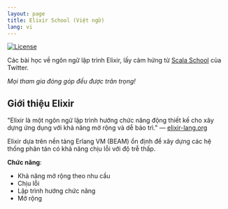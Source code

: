 ```yaml
---
layout: page
title: Elixir School (Việt ngữ)
lang: vi
---
```


[![License](http://img.shields.io/badge/license-MIT-brightgreen.svg)](http://opensource.org/licenses/MIT)

Các bài học về ngôn ngữ lập trình Elixir, lấy cảm hứng từ [Scala School](http://twitter.github.io/scala_school/) của Twitter.

_Mọi tham gia đóng góp đều được trân trọng!_

## Giới thiệu Elixir

"Elixir là một ngôn ngữ lập trình hướng chức năng động thiết kế cho xây dựng ứng dụng với khả năng mở rộng và dễ bảo trì." — [elixir-lang.org](http://elixir-lang.org/)

Elixir dựa trên nền tảng Erlang VM (BEAM) ổn định để xây dựng các hệ thống phân tán có khả năng chịu lỗi với độ trễ thấp.

__Chức năng__:

+ Khả năng mở rộng theo nhu cầu
+ Chịu lỗi
+ Lập trình hướng chức năng
+ Mở rộng
